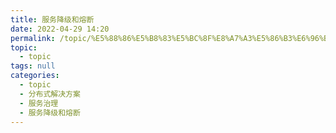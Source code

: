 ```yaml
---
title: 服务降级和熔断
date: 2022-04-29 14:20
permalink: /topic/%E5%88%86%E5%B8%83%E5%BC%8F%E8%A7%A3%E5%86%B3%E6%96%B9%E6%A1%88/%E6%9C%8D%E5%8A%A1%E6%B2%BB%E7%90%86/%E6%9C%8D%E5%8A%A1%E9%99%8D%E7%BA%A7%E5%92%8C%E7%86%94%E6%96%AD
topic: 
  - topic
tags: null
categories: 
  - topic
  - 分布式解决方案
  - 服务治理
  - 服务降级和熔断
---
```

　　‍

